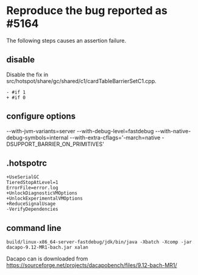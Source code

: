 # Reproduce the bug reported as #5164

The following steps causes an assertion failure.

## disable

Disable the fix in src/hotspot/share/gc/shared/c1/cardTableBarrierSetC1.cpp.
```
- #if 1
+ #if 0
```

## configure options
--with-jvm-variants=server --with-debug-level=fastdebug --with-native-debug-symbols=internal --with-extra-cflags='-march=native -DSUPPORT_BARRIER_ON_PRIMITIVES'

## .hotspotrc

```
+UseSerialGC
TieredStopAtLevel=1
ErrorFile=error.log
+UnlockDiagnosticVMOptions
+UnlockExperimentalVMOptions
+ReduceSignalUsage
-VerifyDependencies
```

## command line 

```
build/linux-x86_64-server-fastdebug/jdk/bin/java -Xbatch -Xcomp -jar dacapo-9.12-MR1-bach.jar xalan
```

Dacapo can is downloaded from https://sourceforge.net/projects/dacapobench/files/9.12-bach-MR1/
